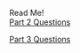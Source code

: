Read Me! <br>
[Part 2 Questions](https://github.com/Viridescenti/OOP-Git-Assessment/blob/main/Part%202/Part%202%20Questions.md)

[Part 3 Questions](https://github.com/Viridescenti/OOP-Git-Assessment/blob/main/Part%203/Part%203%20Questions.md)

